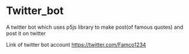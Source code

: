 # Twitter_bot
A twitter bot which uses p5js library to make post(of famous quotes) and post it on twitter



Link of twitter bot account   https://twitter.com/Famco1234
